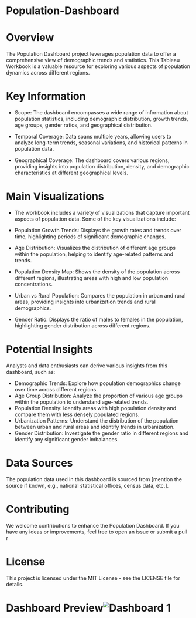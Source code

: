 # Population-Dashboard
# Overview
The Population Dashboard project leverages population data to offer a comprehensive view of demographic trends and statistics. This Tableau Workbook is a valuable resource for exploring various aspects of population dynamics across different regions.

# Key Information
- Scope: The dashboard encompasses a wide range of information about population statistics, including demographic distribution, growth trends, age groups, gender ratios, and geographical distribution.

- Temporal Coverage: Data spans multiple years, allowing users to analyze long-term trends, seasonal variations, and historical patterns in population data.

- Geographical Coverage: The dashboard covers various regions, providing insights into population distribution, density, and demographic characteristics at different geographical levels.

# Main Visualizations
- The workbook includes a variety of visualizations that capture important aspects of population data. Some of the key visualizations include:

- Population Growth Trends: Displays the growth rates and trends over time, highlighting periods of significant demographic changes.

- Age Distribution: Visualizes the distribution of different age groups within the population, helping to identify age-related patterns and trends.

- Population Density Map: Shows the density of the population across different regions, illustrating areas with high and low population concentrations.

- Urban vs Rural Population: Compares the population in urban and rural areas, providing insights into urbanization trends and rural demographics.

- Gender Ratio: Displays the ratio of males to females in the population, highlighting gender distribution across different regions.

# Potential Insights
Analysts and data enthusiasts can derive various insights from this dashboard, such as:

- Demographic Trends: Explore how population demographics change over time across different regions.
- Age Group Distribution: Analyze the proportion of various age groups within the population to understand age-related trends.
- Population Density: Identify areas with high population density and compare them with less densely populated regions.
- Urbanization Patterns: Understand the distribution of the population between urban and rural areas and identify trends in urbanization.
- Gender Distribution: Investigate the gender ratio in different regions and identify any significant gender imbalances.

# Data Sources
The population data used in this dashboard is sourced from [mention the source if known, e.g., national statistical offices, census data, etc.].

# Contributing
We welcome contributions to enhance the Population Dashboard. If you have any ideas or improvements, feel free to open an issue or submit a pull r

# License
This project is licensed under the MIT License - see the LICENSE file for details.

# Dashboard Preview![Dashboard 1](https://github.com/user-attachments/assets/4421da0d-3f9d-44a1-909d-30635fd9bcab)
